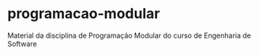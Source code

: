# programacao-modular
Material da disciplina de Programação Modular do curso de Engenharia de Software
